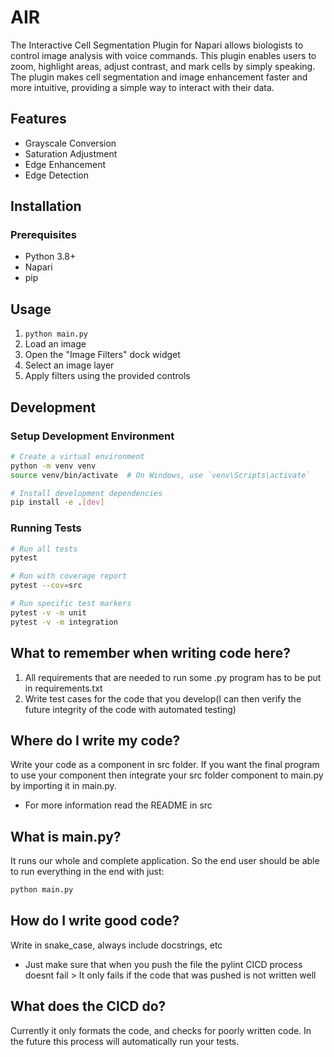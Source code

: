 # AIR
The Interactive Cell Segmentation Plugin for Napari allows biologists to control image analysis with voice commands. This plugin enables users to zoom, highlight areas, adjust contrast, and mark cells by simply speaking. The plugin makes cell segmentation and image enhancement faster and more intuitive, providing a simple way to interact with their data.

## Features

- Grayscale Conversion
- Saturation Adjustment
- Edge Enhancement
- Edge Detection

## Installation

### Prerequisites

- Python 3.8+
- Napari
- pip

## Usage

1. `python main.py`
2. Load an image
3. Open the "Image Filters" dock widget
4. Select an image layer
5. Apply filters using the provided controls

## Development

### Setup Development Environment

```bash
# Create a virtual environment
python -m venv venv
source venv/bin/activate  # On Windows, use `venv\Scripts\activate`

# Install development dependencies
pip install -e .[dev]
```

### Running Tests

```bash
# Run all tests
pytest

# Run with coverage report
pytest --cov=src

# Run specific test markers
pytest -v -m unit
pytest -v -m integration
```

## What to remember when writing code here?
1) All requirements that are needed to run some .py program has to be put in requirements.txt
2) Write test cases for the code that you develop(I can then verify the future integrity of the code with automated testing)
## Where do I write my code?
Write your code as a component in src folder. If you want the final program to use your component then integrate your src folder component to main.py by importing it in main.py.
- For more information read the README in src
## What is main.py?
It runs our whole and complete application. So the end user should be able to run everything in the end with just:
```sh
python main.py
```
## How do I write good code?
Write in snake_case, always include docstrings, etc 
- Just make sure that when you push the file the pylint CICD process doesnt fail > It only fails if the code that was pushed is not written well
## What does the CICD do?
Currently it only formats the code, and checks for poorly written code. In the future this process will automatically run your tests.

